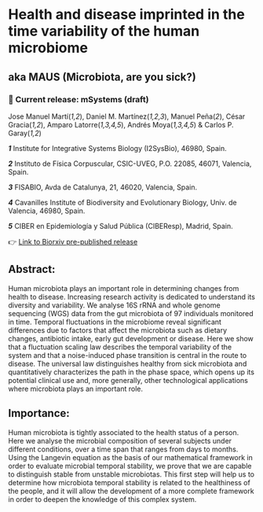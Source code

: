 # Health and disease imprinted in the time variability of the human microbiome
## aka MAUS (Microbiota, are you sick?)
### :open_file_folder: Current release: mSystems (draft)

Jose Manuel Martí(*1,2*), Daniel M. Martínez(*1,2,3*), Manuel Peña(*2*), César Gracia(*1,2*), Amparo Latorre(*1,3,4,5*), Andrés Moya(*1,3,4,5*)  & Carlos P. Garay(*1,2*)

_**1**_ Institute for Integrative Systems Biology (I2SysBio), 46980, Spain.

_**2**_ Instituto de Física Corpuscular, CSIC-UVEG, P.O. 22085, 46071, Valencia, Spain.

_**3**_ FISABIO, Avda de Catalunya, 21, 46020, Valencia, Spain.

_**4**_ Cavanilles Institute of Biodiversity and Evolutionary Biology, Univ. de Valencia, 46980, Spain.

_**5**_ CIBER en Epidemiología y Salud Pública (CIBEResp), Madrid, Spain.

:point_right: [Link to Biorxiv pre-published release](http://biorxiv.org/content/early/2015/10/27/029991)

## Abstract: 
Human microbiota plays an important role in determining changes from health to disease. Increasing research activity is dedicated to understand its diversity and variability. We analyse 16S rRNA and whole genome sequencing (WGS) data from the gut microbiota of 97 individuals monitored in time. Temporal fluctuations in the microbiome reveal significant differences due to factors that affect the microbiota such as dietary changes, antibiotic intake, early gut development or disease. Here we show that a fluctuation scaling law describes the temporal variability of the system and that a noise-induced phase transition is central in the route to disease. The universal law distinguishes healthy from sick microbiota and quantitatively characterizes the path in the phase space, which opens up its potential clinical use and, more generally, other technological applications where microbiota plays an important role.

## Importance:
Human microbiota is tightly associated to the health status of a person. Here we analyse the microbial composition of several subjects under different conditions, over a time span that ranges from days to months. Using the Langevin equation as the basis of our mathematical framework in order to evaluate microbial temporal stability, we prove that we are capable to distinguish stable from unstable microbiotas. This first step will help us to determine how microbiota temporal stability is related to the healthiness of the people, and it will allow the development of a more complete framework in order to deepen the knowledge of this complex system.
